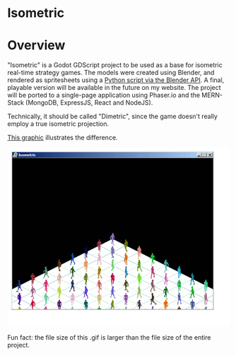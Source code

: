 # Isometric

<h1>Overview</h1>
"Isometric" is a Godot GDScript project to be used as a base for isometric real-time strategy games.
The models were created using Blender, and rendered as spritesheets using a <a href="https://github.com/PaulBenMarsh/BlenderAPI-IsometricSpritesheet">Python script via the Blender API</a>.
A final, playable version will be available in the future on my website.
The project will be ported to a single-page application using Phaser.io and the MERN-Stack (MongoDB, ExpressJS, React and NodeJS).

Technically, it should be called "Dimetric", since the game doesn't really employ a true isometric projection.

<a href="https://i.stack.imgur.com/vmE2V.png">This graphic</a> illustrates the difference.

<p align="center">
<img src="https://github.com/PaulBenMarsh/Isometric/blob/master/screenshots/loop.gif?raw=true">
</p>

Fun fact: the file size of this .gif is larger than the file size of the entire project.
